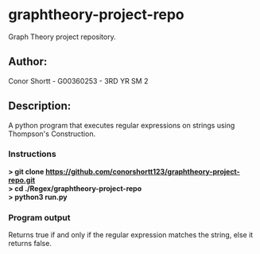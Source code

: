# graphtheory-project-repo
Graph Theory project repository.</br>
## Author:
Conor Shortt - G00360253 - 3RD YR SM 2
## Description:
A python program that executes regular expressions on strings using Thompson's Construction.<br/>
### Instructions</br>
<b>> git clone https://github.com/conorshortt123/graphtheory-project-repo.git</b></br>
<b>> cd ./Regex/graphtheory-project-repo</b></br>
<b>> python3 run.py</b></br>
### Program output</br>
Returns true if and only if the regular expression matches the string, else it returns false.
